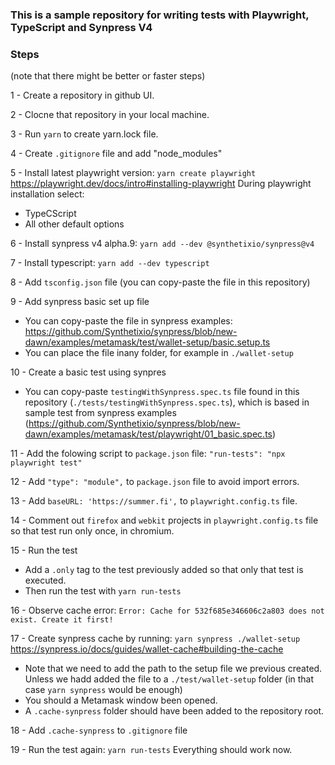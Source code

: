### This is a sample repository for writing tests with Playwright, TypeScript and Synpress V4

### Steps 
(note that there might be better or faster steps)

1 - Create a repository in github UI.

2 - Clocne that repository in your local machine.

3 - Run `yarn` to create yarn.lock file.

4 - Create `.gitignore` file and add "node_modules"

5 - Install latest playwright version: `yarn create playwright`
https://playwright.dev/docs/intro#installing-playwright
During playwright installation select:
- TypeCScript
- All other default options

6 - Install synpress v4 alpha.9: `yarn add --dev @synthetixio/synpress@v4`

7 - Install typescript: `yarn add --dev typescript`

8 - Add `tsconfig.json` file (you can copy-paste the file in this repository)

9 - Add synpress basic set up file
- You can copy-paste the file in synpress examples: https://github.com/Synthetixio/synpress/blob/new-dawn/examples/metamask/test/wallet-setup/basic.setup.ts
- You can place the file inany folder, for example in  `./wallet-setup`

10 - Create a basic test using synpres
- You can copy-paste `testingWithSynpress.spec.ts` file found in this repository (`./tests/testingWithSynpress.spec.ts`), which is based in sample test from synpress examples (https://github.com/Synthetixio/synpress/blob/new-dawn/examples/metamask/test/playwright/01_basic.spec.ts)

11 - Add the folowing script to `package.json` file: `"run-tests": "npx playwright test"`

12 - Add `"type": "module",` to `package.json` file to avoid import errors.

13 - Add `baseURL: 'https://summer.fi',` to `playwright.config.ts` file.

14 - Comment out `firefox` and `webkit` projects in `playwright.config.ts` file so that test run only once, in chromium.

15 - Run the test
- Add a `.only` tag to the test previously added so that only that test is executed.
- Then run the test with `yarn run-tests`

16 - Observe cache error: `Error: Cache for 532f685e346606c2a803 does not exist. Create it first!`

17 - Create synpress cache by running: `yarn synpress ./wallet-setup`
https://synpress.io/docs/guides/wallet-cache#building-the-cache
- Note that we need to add the path to the setup file we previous created. Unless we hadd added the file to a `./test/wallet-setup` folder (in that case `yarn synpress` would be enough)
- You should a Metamask window been opened.
- A `.cache-synpress` folder should have been added to the repository root.

18 - Add `.cache-synpress` to `.gitignore` file

19 - Run the test again: `yarn run-tests`
Everything should work now.
